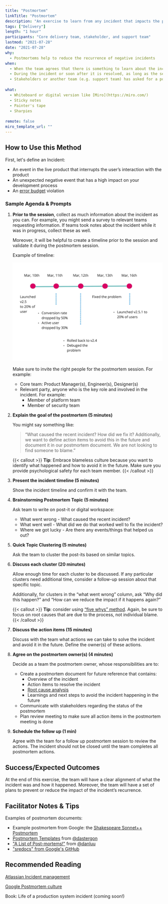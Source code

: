 ```yaml
---
title: "Postmortem"
linkTitle: "Postmortem"
description: "An exercise to learn from any incident that impacts the product or users. In the SRE community, this exercise is called an incident retrospective."
tags: ["Delivery"]
length: "1 hour"
participants: "Core delivery team, stakeholder, and support team"
lastmod: "2021-07-28"
date: "2021-07-28"
why:
  - Postmortems help to reduce the recurrence of negative incidents
when:
  - When the team agrees that there is something to learn about the incident or near miss
  - During the incident or soon after it is resolved, as long as the session would not interfere with resolving the incident
  - Stakeholders or another team (e.g. support team) has asked for a postmortem session

what:
  - Whiteboard or digital version like [Miro](https://miro.com/)
  - Sticky notes
  - Painter's tape
  - Sharpies

remote: false
miro_template_url: ""
---
```


## How to Use this Method

First, let's define an Incident:

- An event in the live product that interrupts the user’s interaction with the product
- An unexpected negative event that has a high impact on your development process
- An [error budget](https://cloud.google.com/blog/products/management-tools/sre-error-budgets-and-maintenance-windows) violation

### Sample Agenda & Prompts

1. **Prior to the session**, collect as much information about the incident as you can. For example, you might send a survey to relevant teams requesting information. If teams took notes about the incident while it was in progress, collect these as well.

   Moreover, it will be helpful to create a timeline prior to the session and validate it during the postmortem session.

   Example of timeline:

   ![Postmortem Timeline](images/timeline.jpg)

   Make sure to invite the right people for the postmortem session. For example:

   - Core team: Product Manager(s), Engineer(s), Designer(s)
   - Relevant party, anyone who is the key role and involved in the incident. For example:
     - Member of platform team
     - Member of security team

1. **Explain the goal of the postmortem (5 minutes)**

   You might say something like:

   > “What caused the recent incident? How did we fix it? Additionally, we want to define action items to avoid this in the future and document it in our postmortem document. We are not looking to find someone to blame.”

   {{< callout >}}
   **Tip**: Embrace blameless culture because you want to identify what happened and how to avoid it in the future. Make sure you provide psychological safety for each team member.
   {{< /callout >}}

1. **Present the incident timeline (5 minutes)**

   Show the incident timeline and confirm it with the team.

1. **Brainstorming Postmortem Topic (5 minutes)**

   Ask team to write on post-it or digital workspace:

   - What went wrong - What caused the recent incident?
   - What went well - What did we do that worked well to fix the incident?
   - Where we got lucky - Are there any events/things that helped us out?

1. **Quick Topic Clustering (5 minutes)**

   Ask the team to cluster the post-its based on similar topics.

1. **Discuss each cluster (20 minutes)**

   Allow enough time for each cluster to be discussed. If any particular clusters need additional time, consider a follow-up session about that specific topic.

   Additionally, for clusters in the “what went wrong” column, ask “Why did this happen?” and “How can we reduce the impact if it happens again?”

   {{< callout >}}
   **Tip**: consider using [“five whys” method](https://en.wikipedia.org/wiki/Five_whys). Again, be sure to focus on root causes that are due to the process, not individual blame.  
   {{< /callout >}}

1. **Discuss the action items (15 minutes)**

   Discuss with the team what actions we can take to solve the incident and avoid it in the future. Define the owner(s) of these actions.

1. **Agree on the postmortem owner(s) (4 minutes)**

   Decide as a team the postmortem owner, whose responsibilities are to:

   - Create a postmortem document for future reference that contains:
     - Overview of the incident
     - Action items to resolve the incident
     - [Root cause analysis](https://asq.org/quality-resources/root-cause-analysis)
     - Learnings and next steps to avoid the incident happening in the future
   - Communicate with stakeholders regarding the status of the postmortem
   - Plan review meeting to make sure all action items in the postmortem meeting is done

1. **Schedule the follow up (1 min)**

   Agree with the team for a follow up postmortem session to review the actions. The incident should not be closed until the team completes all postmortem actions.

## Success/Expected Outcomes

At the end of this exercise, the team will have a clear alignment of what the incident was and how it happened. Moreover, the team will have a set of plans to prevent or reduce the impact of the incident’s recurrence.

## Facilitator Notes & Tips

Examples of postmortem documents:

- Example postmortem from Google: the [Shakespeare Sonnet++ Postmortem](https://sre.google/sre-book/example-postmortem/)
- [Postmortem Templates](https://github.com/dastergon/postmortem-templates) from [@dastergon](https://github.com/dastergon)
- ["A List of Post-mortems!"](https://github.com/danluu/post-mortems) from [@danluu](https://github.com/danluu)
- ["sredocs" from Google's GitHub](https://github.com/google/sredocs)

## Recommended Reading

[Atlassian Incident management](https://www.atlassian.com/incident-management)

[Google Postmortem culture](https://sre.google/sre-book/postmortem-culture/)

Book: Life of a production system incident (coming soon!)

